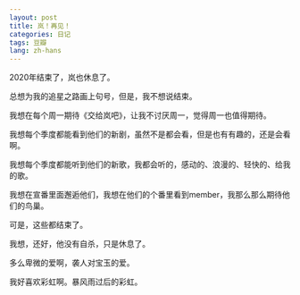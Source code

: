 ```yaml
---
layout: post
title: 岚！再见！
categories: 日记
tags: 豆瓣
lang: zh-hans
---
```

2020年结束了，岚也休息了。

总想为我的追星之路画上句号，但是，我不想说结束。

我想在每个周一期待《交给岚吧》，让我不讨厌周一，觉得周一也值得期待。

我想每个季度都能看到他们的新剧，虽然不是都会看，但是也有有趣的，还是会看啊。

我想每个季度都能听到他们的新歌，我都会听的，感动的、浪漫的、轻快的、给我的歌。

我想在宣番里面邂逅他们，我想在他们的个番里看到member，我那么那么期待他们的鸟巢。

可是，这些都结束了。

我想，还好，他没有自杀，只是休息了。

多么卑微的爱啊，袭人对宝玉的爱。

我好喜欢彩虹啊。暴风雨过后的彩虹。

